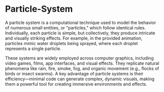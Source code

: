 # Particle-System
A particle system is a computational technique used to model the behavior of numerous small entities, or "particles," which follow identical rules. Individually, each particle is simple, but collectively, they produce intricate and visually striking effects. For example, in the provided animation, particles mimic water droplets being sprayed, where each droplet represents a single particle.

These systems are widely employed across computer graphics, including video games, films, app interfaces, and visual effects. They replicate natural phenomena like rain, fire, smoke, fog, and organic movement (e.g., flocks of birds or insect swarms). A key advantage of particle systems is their efficiency—minimal code can generate complex, dynamic visuals, making them a powerful tool for creating immersive environments and effects.
